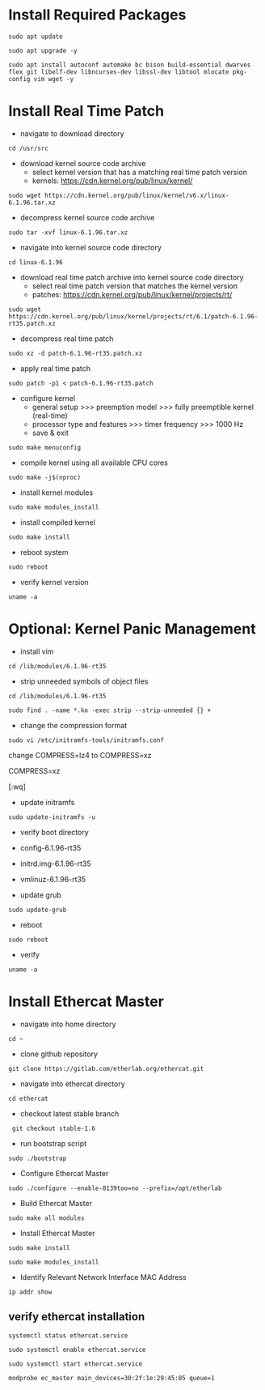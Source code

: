 

# Install Required Packages

```console
sudo apt update
```

```console
sudo apt upgrade -y
```

```console
sudo apt install autoconf automake bc bison build-essential dwarves flex git libelf-dev libncurses-dev libssl-dev libtool mlocate pkg-config vim wget -y
```

# Install Real Time Patch

* navigate to download directory
```console
cd /usr/src
```

* download kernel source code archive
  * select kernel version that has a matching real time patch version
  * kernels: https://cdn.kernel.org/pub/linux/kernel/

```console
sudo wget https://cdn.kernel.org/pub/linux/kernel/v6.x/linux-6.1.96.tar.xz
```

* decompress kernel source code archive

```console
sudo tar -xvf linux-6.1.96.tar.xz
```

* navigate into kernel source code directory

```console
cd linux-6.1.96
```

* download real time patch archive into kernel source code directory
  * select real time patch version that matches the kernel version
  * patches: https://cdn.kernel.org/pub/linux/kernel/projects/rt/

```console
sudo wget https://cdn.kernel.org/pub/linux/kernel/projects/rt/6.1/patch-6.1.96-rt35.patch.xz
```

* decompress real time patch
```console
sudo xz -d patch-6.1.96-rt35.patch.xz
```

* apply real time patch
```console
sudo patch -p1 < patch-6.1.96-rt35.patch
```

* configure kernel
  * general setup >>> preemption model >>> fully preemptible kernel (real-time)
  * processor type and features >>> timer frequency >>> 1000 Hz
  * save & exit

```console
sudo make menuconfig
```

* compile kernel using all available CPU cores
```console
sudo make -j$(nproc)
```

* install kernel modules
```console
sudo make modules_install
```

* install compiled kernel 
```console
sudo make install
```

* reboot system
```console
sudo reboot
```

* verify kernel version

```console
uname -a
```

# Optional: Kernel Panic Management

* install vim
```console
cd /lib/modules/6.1.96-rt35
```

* strip unneeded symbols of object files
```console
cd /lib/modules/6.1.96-rt35
```

```console
sudo find . -name *.ko -exec strip --strip-unneeded {} +
```

* change the compression format

```console
sudo vi /etc/initramfs-tools/initramfs.conf
```

change COMPRESS=lz4 to COMPRESS=xz

COMPRESS=xz 

[:wq]

* update initramfs

```console
sudo update-initramfs -u
```

* verify boot directory
* config-6.1.96-rt35
* initrd.img-6.1.96-rt35
* vmlinuz-6.1.96-rt35

* update grub

```console
sudo update-grub
```

* reboot

```console
sudo reboot
```

* verify

```console
uname -a
```















# Install Ethercat Master

* navigate into home directory

```console
cd ~
```

* clone github repository

```console
git clone https://gitlab.com/etherlab.org/ethercat.git
```

* navigate into ethercat directory

```console
cd ethercat
```

* checkout latest stable branch

```console
 git checkout stable-1.6
```

* run bootstrap script

```console
sudo ./bootstrap
```

* Configure Ethercat Master

```console
sudo ./configure --enable-8139too=no --prefix=/opt/etherlab
```

* Build Ethercat Master

```console
sudo make all modules
```

* Install Ethercat Master

```console
sudo make install
```
```console
sudo make modules_install
```
* Identify Relevant Network Interface MAC Address

```console
ip addr show
```

## verify ethercat installation

```console
systemctl status ethercat.service
```

```console
sudo systemctl enable ethercat.service
```

```console
sudo systemctl start ethercat.service
```
```console
modprobe ec_master main_devices=30:2f:1e:29:45:85 queue=1
```
